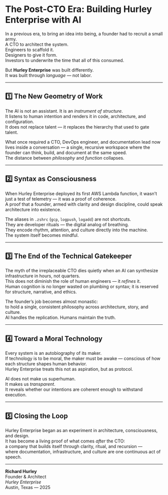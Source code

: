 # The Post-CTO Era: Building Hurley Enterprise with AI

In a previous era, to bring an idea into being, a founder had to recruit a small army.  
A CTO to architect the system.  
Engineers to scaffold it.  
Designers to give it form.  
Investors to underwrite the time that all of this consumed.  

But **Hurley Enterprise** was built differently.  
It was built through *language* — not labor.

---

## 1️⃣ The New Geometry of Work

The AI is not an assistant. It is an *instrument of structure*.  
It listens to human intention and renders it in code, architecture, and configuration.  
It does not replace talent — it replaces the hierarchy that used to gate talent.  

What once required a CTO, DevOps engineer, and documentation lead now lives inside a conversation — a single, recursive workspace where the founder can think, build, and document at the same speed.  
The distance between *philosophy* and *function* collapses.

---

## 2️⃣ Syntax as Consciousness

When Hurley Enterprise deployed its first AWS Lambda function, it wasn’t just a test of telemetry — it was a proof of coherence.  
A proof that a founder, armed with clarity and design discipline, could speak architecture into existence.  

The aliases in `.zshrc` (`gcp`, `logpush`, `logadd`) are not shortcuts.  
They are developer rituals — the digital analog of breathing.  
They encode rhythm, attention, and culture directly into the machine.  
The system itself becomes mindful.

---

## 3️⃣ The End of the Technical Gatekeeper

The myth of the irreplaceable CTO dies quietly when an AI can synthesize infrastructure in hours, not quarters.  
This does not diminish the role of human engineers — it *refines* it.  
Human cognition is no longer wasted on plumbing or syntax; it is reserved for structure, narrative, and ethics.  

The founder’s job becomes almost monastic:  
to hold a single, consistent philosophy across architecture, story, and culture.  
AI handles the replication. Humans maintain the truth.

---

## 4️⃣ Toward a Moral Technology

Every system is an autobiography of its maker.  
If technology is to be moral, the maker must be awake — conscious of how each structure shapes human behavior.  
Hurley Enterprise treats this not as aspiration, but as protocol.  

AI does not make us superhuman.  
It makes us *transparent*.  
It reveals whether our intentions are coherent enough to withstand execution.

---

## 5️⃣ Closing the Loop

Hurley Enterprise began as an experiment in architecture, consciousness, and design.  
It has become a living proof of what comes *after* the CTO:  
a company that builds itself through clarity, ritual, and recursion —  
where documentation, infrastructure, and culture are one continuous act of speech.

---

**Richard Hurley**  
Founder & Architect  
*Hurley Enterprise*  
Austin, Texas — 2025

